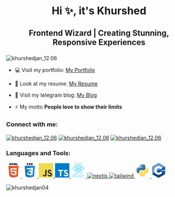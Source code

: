 # <p align="center">Hi ✨,  it's Khurshed</p>
## <p align="center"> Frontend Wizard | Creating Stunning, Responsive Experiences</p>

<img align="center" src="https://i.postimg.cc/X7M1KgFd/Yellow-and-Black-Super-Weekend-Sale-Banner.png" alt="khurshedjan_12.06" />

- 💻 Visit my portfolio: <a href="https://my-portfolio-v2--seven.vercel.app" target="_blank" rel="noreferrer"> My Portfolio </a>

- 📄 Look at my resume: <a href="https://my-portfolio-v2--seven.vercel.app/Xurshed_Alimmamadov_CV.pdf" target="_blank" rel="noreferrer"> My Resume </a>
  
- 📝 Visit my telegram blog: <a href="https://t.me/beyondTheByte" target="_blank" rel="noreferrer"> My Blog </a> 

- ⚡ My motto **People love to show their limits**

<h3 align="left">Connect with me:</h3>
<p align="left">
<a href="https://instagram.com/khurshedjan_12.06" target="blank"><img align="center" src="https://raw.githubusercontent.com/rahuldkjain/github-profile-readme-generator/master/src/images/icons/Social/instagram.svg" alt="khurshedjan_12.06" height="30" width="40" /></a>
<a href="https://t.me/@Khurshedjan12_06" target="blank"><img align="center" src="https://img.icons8.com/sf-regular/512/FFFFFF/telegram.png" alt="khurshedjan_12.06" height="40" width="40" /></a>
<a href="mailto:alimmamadovxurshid04@gmail.com" target="blank"><img align="center" src="https://static.vecteezy.com/system/resources/previews/022/613/021/non_2x/google-mail-gmail-icon-logo-symbol-free-png.png" alt="khurshedjan_12.06" height="30" width="30" /></a>
</p>

<h3 align="left">Languages and Tools:</h3>
<p align="left"> 
<a href="https://www.w3.org/html/" target="_blank" rel="noreferrer"> <img src="https://raw.githubusercontent.com/devicons/devicon/master/icons/html5/html5-original-wordmark.svg" alt="html5" width="40" height="40"/> </a> 
<a href="https://www.w3schools.com/css/" target="_blank" rel="noreferrer"> <img src="https://raw.githubusercontent.com/devicons/devicon/master/icons/css3/css3-original-wordmark.svg" alt="css3" width="40" height="40"/> </a> 
<a href="https://developer.mozilla.org/en-US/docs/Web/JavaScript" target="_blank" rel="noreferrer"> <img src="https://raw.githubusercontent.com/devicons/devicon/master/icons/javascript/javascript-original.svg" alt="javascript" width="40" height="40"/> </a> 
<a href="https://www.typescriptlang.org/" target="_blank" rel="noreferrer"> <img src="https://raw.githubusercontent.com/devicons/devicon/master/icons/typescript/typescript-original.svg" alt="typescript" width="40" height="40"/> </a> 
<a href="https://reactjs.org/" target="_blank" rel="noreferrer"> <img src="https://raw.githubusercontent.com/devicons/devicon/master/icons/react/react-original-wordmark.svg" alt="react" width="40" height="40"/> </a> 
<a href="https://nextjs.org/" target="_blank" rel="noreferrer"> <img src="https://miro.medium.com/v2/resize:fit:1258/1*okiCUvTUJLtOqJv1dMzwpA.png" alt="nextjs" width="40" height="40"/> </a> 
<a href="https://tailwindcss.com/" target="_blank" rel="noreferrer"> <img src="https://www.vectorlogo.zone/logos/tailwindcss/tailwindcss-icon.svg" alt="tailwind" width="40" height="40"/> </a> 
<a href="https://www.python.org" target="_blank" rel="noreferrer"> <img src="https://raw.githubusercontent.com/devicons/devicon/master/icons/python/python-original.svg" alt="python" width="40" height="40"/> </a> 
<a href="https://www.w3schools.com/cpp/" target="_blank" rel="noreferrer"> <img src="https://raw.githubusercontent.com/devicons/devicon/master/icons/cplusplus/cplusplus-original.svg" alt="cplusplus" width="40" height="40"/> </a> 
</p>

<p><img align="center" src="https://github-readme-stats.vercel.app/api/top-langs?username=khurshedjan04&show_icons=true&locale=en&layout=compact" alt="khurshedjan04" /></p>


